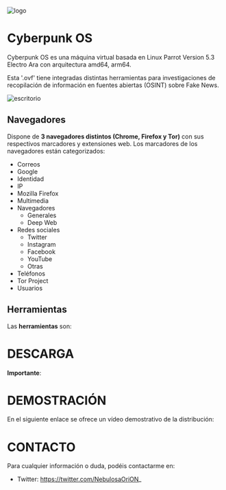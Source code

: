 ![logo](https://user-images.githubusercontent.com/)



# **Cyberpunk OS**

Cyberpunk OS es una máquina virtual basada en Linux Parrot Version 5.3 Electro Ara con arquitectura amd64, arm64.

Esta '.ovf' tiene integradas distintas herramientas para investigaciones de recopilación de información en fuentes abiertas (OSINT) sobre Fake News.

![escritorio](https://user-images.githubusercontent.com/)


## Navegadores

Dispone de **3 navegadores distintos (Chrome, Firefox y Tor)** con sus respectivos marcadores y extensiones web. Los marcadores de los navegadores están categorizados: 
- Correos
- Google
- Identidad
- IP
- Mozilla Firefox
- Multimedia
- Navegadores
  -	Generales
  - Deep Web
- Redes sociales
  - Twitter
  -	Instagram
  -	Facebook
  -	YouTube 
  -	Otras
- Teléfonos
- Tor Project
- Usuarios


## Herramientas




Las **herramientas** son:
	   
     


# DESCARGA

**Importante**:




# DEMOSTRACIÓN

En el siguiente enlace se ofrece un vídeo demostrativo de la distribución:







# CONTACTO

Para cualquier información o duda, podéis contactarme en:
- Twitter: https://twitter.com/NebulosaOriON_

